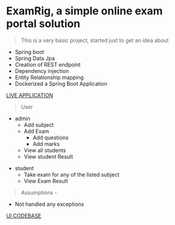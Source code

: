 # ExamRig, a simple online exam portal solution

> This is a very basic project, started just to get an idea about
+ Spring boot
+ Spring Data Jpa
+ Creation of REST endpoint
+ Dependency injection
+ Entity Relationship mapping
+ Dockerized a Spring Boot Application

[LIVE APPLICATION](https://examrig-online-exam-portal.vercel.app/)

>    
> User 
+ admin
  + Add subject
  + Add Exam
    + Add questions
    + Add marks
  + View all students
  + View student Result
> 
+ student
  + Take exam for any of the listed subject
  + View Exam Result


> Assumptions - 
  + Not handled any exceptions

[UI CODEBASE](https://github.com/krishdu/ExamRig-online-exam-portal-spa)
